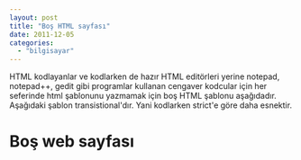 ```yaml
---
layout: post
title: "Boş HTML sayfası"
date: 2011-12-05
categories: 
  - "bilgisayar"
---
```


HTML kodlayanlar ve kodlarken de hazır HTML editörleri yerine notepad, notepad++, gedit gibi programlar kullanan cengaver kodcular için her seferinde html şablonunu yazmamak için boş HTML şablonu aşağıdadır. Aşağıdaki şablon transistional'dır. Yani kodlarken strict'e göre daha esnektir.

<!DOCTYPE HTML PUBLIC "-//W3C//DTD HTML 4.01 Transitional//EN" "http://www.w3.org/TR/html4/loose.dtd"> <html> <head> <meta http-equiv="content-type" content="text/html; charset=utf-8"> <title>Suat ATAN</title> </head> <body> <h1>Boş web sayfası</h1>

<!--Iceriginiz-->

<!--//Iceriginiz-->

</body> </html>
